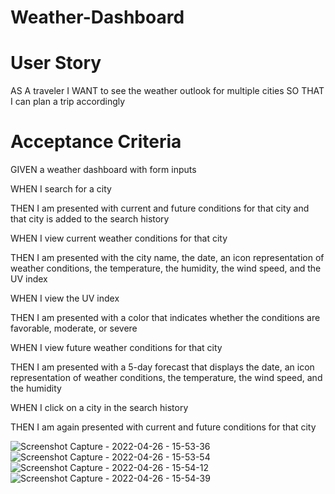 # Weather-Dashboard

# User Story
AS A traveler
I WANT to see the weather outlook for multiple cities
SO THAT I can plan a trip accordingly

# Acceptance Criteria
GIVEN a weather dashboard with form inputs

WHEN I search for a city

THEN I am presented with current and future conditions for that city and that city is added to the search history

WHEN I view current weather conditions for that city

THEN I am presented with the city name, the date, an icon representation of weather conditions, the temperature, the humidity, the wind speed, and the UV index

WHEN I view the UV index

THEN I am presented with a color that indicates whether the conditions are favorable, moderate, or severe

WHEN I view future weather conditions for that city

THEN I am presented with a 5-day forecast that displays the date, an icon representation of weather conditions, the temperature, the wind speed, and the humidity

WHEN I click on a city in the search history

THEN I am again presented with current and future conditions for that city


![Screenshot Capture - 2022-04-26 - 15-53-36](https://user-images.githubusercontent.com/71272015/165399186-f7de8ad1-1560-44c7-a8cc-a079983871dc.png)
![Screenshot Capture - 2022-04-26 - 15-53-54](https://user-images.githubusercontent.com/71272015/165399211-0bc91c3a-ff44-4bb5-b0f9-0e7d849ed069.png)
![Screenshot Capture - 2022-04-26 - 15-54-12](https://user-images.githubusercontent.com/71272015/165399223-4cdd409c-fc93-4275-ba88-f69db601ca7b.png)
![Screenshot Capture - 2022-04-26 - 15-54-39](https://user-images.githubusercontent.com/71272015/165399245-0e34d4a5-20f2-42e7-9a84-648b15194dd5.png)
